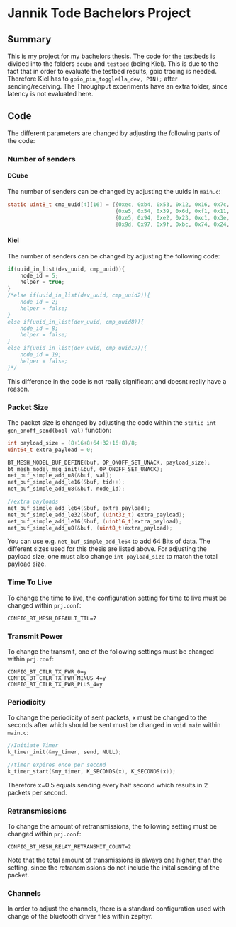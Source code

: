# Jannik Tode Bachelors Project

## Summary

This is my  project for my bachelors thesis.
The code for the testbeds is divided into the folders `dcube` and `testbed` (being Kiel). 
This is due to the fact that in order to evaluate the testbed results, gpio tracing is needed. Therefore Kiel has to `gpio_pin_toggle(la_dev, PIN);` after sending/receiving.
The Throughput experiments have an extra folder, since latency is not evaluated here.

## Code
The different parameters are changed by adjusting the following parts of the code:
### Number of senders
#### DCube
The number of senders can be changed by adjusting the uuids in `main.c`:

```C
static uint8_t cmp_uuid[4][16] = {{0xec, 0xb4, 0x53, 0x12, 0x16, 0x7c, 0x7c, 0x75, 0x00, 0x00, 0x00, 0x00, 0x00, 0x00, 0x00, 0x00}, //ID: 108
								  {0xe5, 0x54, 0x39, 0x6d, 0xf1, 0x11, 0xde, 0x36, 0x00, 0x00, 0x00, 0x00, 0x00, 0x00, 0x00, 0x00}, //ID: 200
								  {0xe5, 0x94, 0xe2, 0x23, 0xc1, 0x3e, 0x54, 0x5b, 0x00, 0x00, 0x00, 0x00, 0x00, 0x00, 0x00, 0x00}, //ID: 212
								  {0x9d, 0x97, 0x9f, 0xbc, 0x74, 0x24, 0xd2, 0xd8, 0x00, 0x00, 0x00, 0x00, 0x00, 0x00, 0x00, 0x00}};//ID: 225
```

#### Kiel
The number of senders can be changed by adjusting the following code:

```C
if(uuid_in_list(dev_uuid, cmp_uuid)){
    node_id = 5;
    helper = true;
}
/*else if(uuid_in_list(dev_uuid, cmp_uuid2)){
    node_id = 2;
    helper = false;
}
else if(uuid_in_list(dev_uuid, cmp_uuid8)){
    node_id = 8;
    helper = false;
}
else if(uuid_in_list(dev_uuid, cmp_uuid19)){
    node_id = 19;
    helper = false;
}*/
```

This difference in the code is not really significant and doesnt really have a reason.

### Packet Size
The packet size is changed by adjusting the code within the `static int gen_onoff_send(bool val)` function:

```C
int payload_size = (8+16+8+64+32+16+8)/8;
uint64_t extra_payload = 0;

BT_MESH_MODEL_BUF_DEFINE(buf, OP_ONOFF_SET_UNACK, payload_size);
bt_mesh_model_msg_init(&buf, OP_ONOFF_SET_UNACK);
net_buf_simple_add_u8(&buf, val);
net_buf_simple_add_le16(&buf, tid++);
net_buf_simple_add_u8(&buf, node_id);

//extra payloads
net_buf_simple_add_le64(&buf, extra_payload);
net_buf_simple_add_le32(&buf, (uint32_t) extra_payload);
net_buf_simple_add_le16(&buf, (uint16_t)extra_payload);
net_buf_simple_add_u8(&buf, (uint8_t)extra_payload);
```

You can use e.g. `net_buf_simple_add_le64` to add 64 Bits of data. The different sizes used for this thesis are listed above. 
For adjusting the payload size, one must also change `int payload_size` to match the total payload size.

### Time To Live

To change the time to live, the configuration setting for time to live must be changed within `prj.conf`: 
```
CONFIG_BT_MESH_DEFAULT_TTL=7
```

### Transmit Power

To change the transmit, one of the following settings must be changed within `prj.conf`: 
```
CONFIG_BT_CTLR_TX_PWR_0=y
CONFIG_BT_CTLR_TX_PWR_MINUS_4=y
CONFIG_BT_CTLR_TX_PWR_PLUS_4=y
```

### Periodicity

To change the periodicity of sent packets, x must be changed to the seconds after which should be sent must be changed in `void main` within `main.c`: 
```C
//Initiate Timer
k_timer_init(&my_timer, send, NULL);

//timer expires once per second
k_timer_start(&my_timer, K_SECONDS(x), K_SECONDS(x));
```

Therefore x=0.5 equals sending every half second which results in 2 packets per second.

### Retransmissions

To change the amount of retransmissions, the following setting must be changed within `prj.conf`: 
```
CONFIG_BT_MESH_RELAY_RETRANSMIT_COUNT=2
```
Note that the total amount of transmissions is always one higher, than the setting, since the retransmissions do not include the inital sending of the packet.

### Channels

In order to adjust the channels, there is a standard configuration used with change of the bluetooth driver files within zephyr.